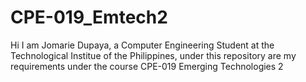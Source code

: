 # CPE-019_Emtech2
Hi I am Jomarie Dupaya, a Computer Engineering Student at the Technological Institue of the Philippines, under this repository are my requirements under the course CPE-019 Emerging Technologies 2
